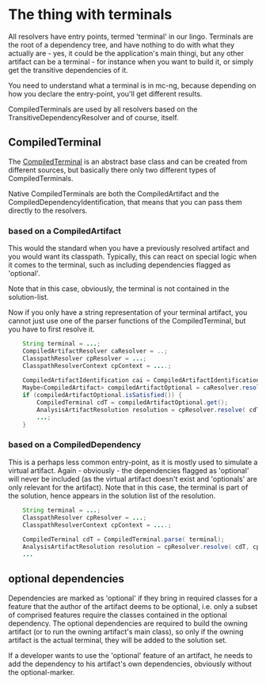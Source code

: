 # The thing with terminals

All resolvers have entry points, termed 'terminal' in our lingo. Terminals are the root of a dependency tree, and have nothing to do with what they actually are - yes, it could be the application's main thingi, but any other artifact can be a terminal - for instance when you want to build it, or simply get the transitive dependencies of it.

You need to understand what a terminal is in mc-ng, because depending on how you declare the entry-point, you'll get different results.

CompiledTerminals are used by all resolvers based on the TransitiveDependencyResolver and of course, itself. 

## CompiledTerminal
The [CompiledTerminal](javadoc:com.braintribe.model.artifact.compiled.CompiledTerminal) is an abstract base class and can be created from different sources, but basically there only two different types of CompiledTerminals.

Native CompiledTerminals are both the CompiledArtifact and the CompiledDependencyIdentification, that means that you can pass them directly to the resolvers. 


### based on a CompiledArtifact 
This would the standard when you have a previously resolved artifact and you would want its classpath. Typically, this can react on special logic when it comes to the terminal, such as including dependencies flagged as 'optional'. 

Note that in this case, obviously, the terminal is not contained in the solution-list. 

Now if you only have a string representation of your terminal artifact, you cannot just use one of the parser functions of the CompiledTerminal, but you have to first resolve it.

``` java
    String terminal = ...;
    CompiledArtifactResolver caResolver = ..;
    ClasspathResolver cpResolver = ...;
    ClasspathResolverContext cpContext = ....;
    
    CompiledArtifactIdentification cai = CompiledArtifactIdentification.parse(terminal);
    Maybe<CompiledArtifact> compiledArtifactOptional = caResolver.resolve( cai);                        
    if (compiledArtifactOptional.isSatisfied()) {
        CompiledTerminal cdT = compiledArtifactOptional.get(); 
        AnalysisArtifactResolution resolution = cpResolver.resolve( cdT, cpContext);
        ...;
    }        

```



### based on a CompiledDependency
This is a perhaps less common entry-point, as it is mostly used to simulate a virtual artifact. Again - obviously - the dependencies flagged as 'optional' will never be included (as the virtual artifact doesn't exist and 'optionals' are only relevant for the artifact). Note that in this case, the terminal is part of the solution, hence appears in the solution list of the resolution.

``` java
    String terminal = ...;
    ClasspathResolver cpResolver = ...;
    ClasspathResolverContext cpContext = ....;    
   
    CompiledTerminal cdT = CompiledTerminal.parse( terminal);
    AnalysisArtifactResolution resolution = cpResolver.resolve( cdT, cpContext);       
    ...
```


## optional dependencies
Dependencies are marked as 'optional' if they bring in required classes for a feature that the author of the artifact deems to be optional, i.e. only a subset of comprised features require the classes contained in the optional dependency.
The optional dependencies are required to build the owning artifact (or to run the owning artifact's main class), so only if the owning artifact is the actual terminal, they will be added to the solution set. 

If a developer wants to use the 'optional' feature of an artifact, he needs to add the dependency to his artifact's own dependencies, obviously without the optional-marker. 


